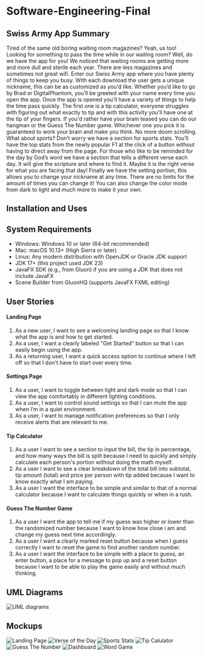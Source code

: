 # Software-Engineering-Final

## Swiss Army App Summary
Tired of the same old boring waiting room magazines? Yeah, us too! Looking for something to pass the time while in our waiting room? Well, do we have the app for you!  We noticed that waiting rooms are getting more and more dull and sterile each year. There are less magazines and sometimes not great wifi. Enter our Swiss Army app where you have plenty of things to keep you busy. 
With each download the user gets a unique nickname, this can be as customized as you'd like. Whether you’d like to go by Brad or DigitalPhantom, you’ll be greeted with your name every time you open the app. 
Once the app is opened you'll have a variety of things to help the time pass quickly. 
The first one is a tip calculator, everyone struggles with figuring out what exactly to tip and with this activity you'll have one at the tip of your fingers. 
If you'd rather have your brain teased you can do our hangman or the Guess The Number game. Whichever one you pick it is guaranteed to work your brain and make you think. No more doom scrolling. 
What about sports? Don’t worry we have a section for sports stats. You’ll have the top stats from the newly popular F1 at the click of a button without having to direct away from the page.
For those who like to be reminded for the day by God’s word we have a section that tells a different verse each day. It will give the scripture and where to find it. Maybe it is the right verse for what you are facing that day!
Finally we have the setting portion, this allows you to change your nickname at any time. There are no limits for the amount of times you can change it! You can also change the color mode from dark to light and much more to make it your own. 

## Installation and Uses

## System Requirements
* Windows: Windows 10 or later (64-bit recommended)
* Mac: macOS 10.13+ (High Sierra or later)
* Linux: Any modern distribution with OpenJDK or Oracle JDK support
* JDK 17+ (this project used JDK 23)
* JavaFX SDK (e.g., from Gluon) if you are using a JDK that does not include JavaFX
* Scene Builder from GluonHQ (supports JavaFX FXML editing)

## User Stories
#### Landing Page
1. As a new user, I want to see a welcoming landing page so that I know what the app is and how to get started.
2. As a user, I want a clearly labeled "Get Started" button so that I can easily begin using the app.
3. As a returning user, I want a quick access option to continue where I left off so that I don't have to start over every time.

#### Settings Page
1. As a user, I want to toggle between light and dark mode so that I can view the app comfortably in different lighting conditions.
2. As a user, I want to control sound settings so that I can mute the app when I’m in a quiet environment.
3. As a user, I want to manage notification preferences so that I only receive alerts that are relevant to me.

#### Tip Calculator
1. As a user I want to see a section to input the bill, the tip in percentage, and how many ways the bill is split because I need to quickly and simply calculate each person's portion without doing the math myself. 
2. As a user I want to see a clear breakdown of the total bill into subtotal, tip amount (total) and price per person with tip added because I want to know exactly what I am paying.
3. As a user I want the interface to be simple and similar to that of a normal calculator because I want to calculate things quickly or when in a rush. 

#### Guess The Number Game
1. As a user I want the app to tell me if my guess was higher or lower than the randomized number because I want to know how close i am and change my guess next time accordingly.
2. As a user I want a clearly marked reset button because when I guess correctly I want to reset the game to find another random number. 
3. As a user I want the interface to be simple with a place to guess, an enter button, a place for a message to pop up and a reset button because I want to be able to play the game easily and without much thinking. 


## UML Diagrams
![UML diagrams](github_images/Software_Final_Verse_UML.drawio.png)
## Mockups
![Landing Page](github_images/Landing_page.png)
![Verse of the Day](github_images/daily_verse.png)
![Sports Stats](github_images/sports_stats.png)
![Tip Calulator](github_images/tip_calc.png)
![Guess The Number](github_images/number_guess.png)
![Dashboard](github_images/Dashboard.png)
![Word Game](github_images/Word_Game.png)

